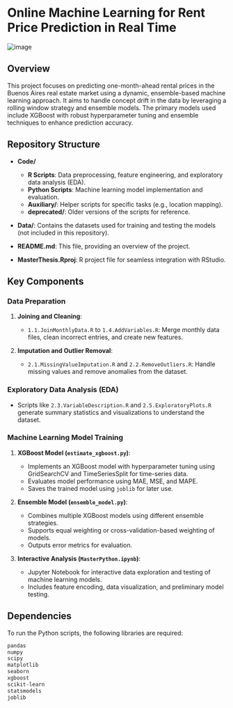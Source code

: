 # Online Machine Learning for Rent Price Prediction in Real Time

![image](https://github.com/user-attachments/assets/5e1ae8a8-288f-4d73-ba02-a2433100b031)

## Overview

This project focuses on predicting one-month-ahead rental prices in the Buenos Aires real estate market using a dynamic, ensemble-based machine learning approach. It aims to handle concept drift in the data by leveraging a rolling window strategy and ensemble models. The primary models used include XGBoost with robust hyperparameter tuning and ensemble techniques to enhance prediction accuracy.

## Repository Structure

- **Code/**
  - **R Scripts**: Data preprocessing, feature engineering, and exploratory data analysis (EDA).
  - **Python Scripts**: Machine learning model implementation and evaluation.
  - **Auxiliary/**: Helper scripts for specific tasks (e.g., location mapping).
  - **deprecated/**: Older versions of the scripts for reference.

- **Data/**: Contains the datasets used for training and testing the models (not included in this repository).

- **README.md**: This file, providing an overview of the project.

- **MasterThesis.Rproj**: R project file for seamless integration with RStudio.

## Key Components

### Data Preparation

1. **Joining and Cleaning**:
   - `1.1.JoinMonthlyData.R` to `1.4.AddVariables.R`: Merge monthly data files, clean incorrect entries, and create new features.

2. **Imputation and Outlier Removal**:
   - `2.1.MissingValueImputation.R` and `2.2.RemoveOutliers.R`: Handle missing values and remove anomalies from the dataset.

### Exploratory Data Analysis (EDA)

- Scripts like `2.3.VariableDescription.R` and `2.5.ExploratoryPlots.R` generate summary statistics and visualizations to understand the dataset.

### Machine Learning Model Training

1. **XGBoost Model (`estimate_xgboost.py`)**:
   - Implements an XGBoost model with hyperparameter tuning using GridSearchCV and TimeSeriesSplit for time-series data.
   - Evaluates model performance using MAE, MSE, and MAPE.
   - Saves the trained model using `joblib` for later use.

2. **Ensemble Model (`ensemble_model.py`)**:
   - Combines multiple XGBoost models using different ensemble strategies.
   - Supports equal weighting or cross-validation-based weighting of models.
   - Outputs error metrics for evaluation.

3. **Interactive Analysis (`MasterPython.ipynb`)**:
   - Jupyter Notebook for interactive data exploration and testing of machine learning models.
   - Includes feature encoding, data visualization, and preliminary model testing.

## Dependencies

To run the Python scripts, the following libraries are required:

```bash
pandas
numpy
scipy
matplotlib
seaborn
xgboost
scikit-learn
statsmodels
joblib
